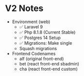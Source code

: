 # V2 Notes

- Environment (web)
    - ✅ Laravel 9
    - ✅ Php 8.1.8 (Current Stable)
    - ✅ Postgres 14 Setup
    - ✅ Migrations: Make single
    - Squash migrations
- Frontend Codenames
    - alf (original front-end)
    - bet (react front-end sbadmin)
    - cha (react front-end custom)
